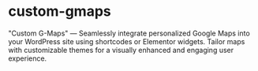 # custom-gmaps
"Custom G-Maps" — Seamlessly integrate personalized Google Maps into your WordPress site using shortcodes or Elementor widgets. Tailor maps with customizable themes for a visually enhanced and engaging user experience.
